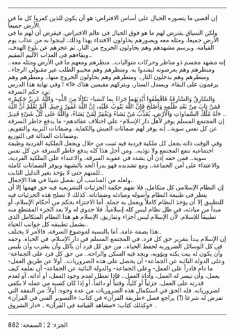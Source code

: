 ------------------------------------------------------------------------

إن أقصى ما يتصوره الخيال على أساس الافتراض: هو أن يكون للذين كفروا كل ما
في الأرض جميعاً.  
ولكن السياق يفترض لهم ما هو فوق الخيال في عالم الافتراض. فيفرض أن لهم ما
في الأرض جميعا، ومثله معه ويصورهم يحاولون الافتداء بهذا وذلك، لينجوا به
من عذاب يوم القيامة. ويرسم مشهدهم وهم يحاولون الخروج من النار. ثم عجزهم
عن بلوغ الهدف، وبقاءهم في العذاب الأليم المقيم..  
إنه مشهد مجسم ذو مناظر وحركات متواليات.. منظرهم ومعهم ما في الأرض ومثله
معه.. ومنظرهم وهم يعرضونه ليفتدوا به. ومنظرهم وهم مخيبو الطلب غير مقبولي
الرجاء.. ومنظرهم وهم يدخلون النار.. ومنظرهم وهم يحاولون الخروج منها..
ومنظرهم وهم يرغمون على البقاء. ويسدل الستار، ويتركهم مقيمين هناك «1» !
وفي نهاية هذا الدرس يرد حكم السرقة:  
«وَالسَّارِقُ وَالسَّارِقَةُ فَاقْطَعُوا أَيْدِيَهُما جَزاءً بِما كَسَبا- نَكالًا مِنَ اللَّهِ- وَاللَّهُ
عَزِيزٌ حَكِيمٌ. فَمَنْ تابَ مِنْ بَعْدِ ظُلْمِهِ وَأَصْلَحَ فَإِنَّ اللَّهَ يَتُوبُ عَلَيْهِ، إِنَّ اللَّهَ غَفُورٌ
رَحِيمٌ. أَلَمْ تَعْلَمْ أَنَّ اللَّهَ لَهُ مُلْكُ السَّماواتِ وَالْأَرْضِ، يُعَذِّبُ مَنْ يَشاءُ وَيَغْفِرُ لِمَنْ
يَشاءُ، وَاللَّهُ عَلى كُلِّ شَيْءٍ قَدِيرٌ» ..  
إن المجتمع المسلم يوفر لأهل دار الإسلام- على اختلاف عقائدهم- ما يدفع
خاطر السرقة عن كل نفس سوية.. إنه يوفر لهم ضمانات العيش والكفاية. وضمانات
التربية والتقويم. وضمانات العدالة في التوزيع.  
وفي الوقت ذاته يجعل كل ملكية فردية فيه تنبت من حلال ويجعل الملكية
الفردية وظيفة اجتماعية تنفع المجتمع ولا تؤذيه.. ومن أجل هذا كله يدفع
خاطر السرقة عن كل نفس سوية.. فمن حقه إذن أن يشدد في عقوبة السرقة،
والاعتداء على الملكية الفردية، والاعتداء على أمن الجماعة.. ومع تشديده
فهو يدرأ الحد بالشبهة ويوفر الضمانات كاملة للمتهم حتى لا يؤخذ بغير
الدليل الثابت..  
ولعله من المناسب أن نفصل شيئا في هذا الإجمال..  
إن النظام الإسلامي كل متكامل، فلا تفهم حكمة الجزئيات التشريعية فيه حق
فهمها إلا أن ينظر في طبيعة النظام وأصوله ومبادئه وضماناته. كذلك لا تصلح
هذه الجزئيات فيه للتطبيق إلا أن يؤخذ النظام كاملاً ويعمل به جملة. أما
الاجتزاء بحكم من أحكام الإسلام، أو مبدأ من مبادئه، في ظل نظام ليس كله
إسلامياً، فلا جدوى له ولا يعد الجزء المقتطع منه تطبيقاً للإسلام. لأن
الإسلام ليس أجزاء وتفاريق. الإسلام هو هذا النظام المتكامل الذي يشمل
تطبيقه كل جوانب الحياة..  
هذا بصفة عامة. أما بالنسبة لموضوع السرقة، فالأمر لا يختلف..  
إن الإسلام يبدأ بتقرير حق كل فرد، في المجتمع المسلم في دار الإسلام، في
الحياة. وحقه في كل الوسائل الضرورية لحفظ الحياة.. من حق كل فرد أن يأكل
وأن يشرب وأن يلبس وأن يكون له بيت يكنه ويؤويه، ويجد فيه السكن والراحة..
من حق كل فرد على الجماعة- وعلى الدولة النائبة عن الجماعة- أن يحصل على
هذه الضروريات.. أولا عن طريق العمل- ما دام قادراً على العمل- وعلى
الجماعة- والدولة النائبة عن الجماعة- أن تعلمه كيف يعمل، وأن تيسر له
العمل، وأداة العمل.. فإذا تعطل لعدم وجود العمل، أو أداته، أو لعدم قدرته
على العمل، جزئياً أو كلياً، وقتياً أو دائماً. أو إذا كان كسبه من عمله لا
يكفي لضرورياته. فله الحق في استكمال هذه الضروريات من عدة وجوه: أولاً: من
النفقة التي تفرض له شرعا (1) يراجع فصل «طريقة القرآن» في كتاب: «التصوير
الفني في القرآن» وكذلك كتاب: «مشاهد القيامة في القرآن» . «دار الشروق» .

------------------------------------------------------------------------

الجزء: 2 ¦ الصفحة: 882
